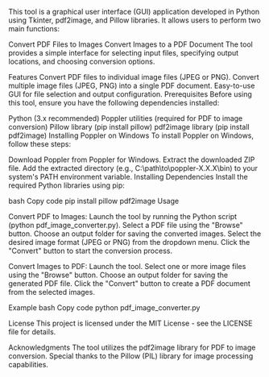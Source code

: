 This tool is a graphical user interface (GUI) application developed in Python using Tkinter, pdf2image, and Pillow libraries. It allows users to perform two main functions:

Convert PDF Files to Images
Convert Images to a PDF Document
The tool provides a simple interface for selecting input files, specifying output locations, and choosing conversion options.

Features
Convert PDF files to individual image files (JPEG or PNG).
Convert multiple image files (JPEG, PNG) into a single PDF document.
Easy-to-use GUI for file selection and output configuration.
Prerequisites
Before using this tool, ensure you have the following dependencies installed:

Python (3.x recommended)
Poppler utilities (required for PDF to image conversion)
Pillow library (pip install pillow)
pdf2image library (pip install pdf2image)
Installing Poppler on Windows
To install Poppler on Windows, follow these steps:

Download Poppler from Poppler for Windows.
Extract the downloaded ZIP file.
Add the extracted directory (e.g., C:\path\to\poppler-X.X.X\bin) to your system's PATH environment variable.
Installing Dependencies
Install the required Python libraries using pip:

bash
Copy code
pip install pillow pdf2image
Usage

Convert PDF to Images:
Launch the tool by running the Python script (python pdf_image_converter.py).
Select a PDF file using the "Browse" button.
Choose an output folder for saving the converted images.
Select the desired image format (JPEG or PNG) from the dropdown menu.
Click the "Convert" button to start the conversion process.

Convert Images to PDF:
Launch the tool.
Select one or more image files using the "Browse" button.
Choose an output folder for saving the generated PDF file.
Click the "Convert" button to create a PDF document from the selected images.

Example
bash
Copy code
python pdf_image_converter.py

License
This project is licensed under the MIT License - see the LICENSE file for details.

Acknowledgments
The tool utilizes the pdf2image library for PDF to image conversion.
Special thanks to the Pillow (PIL) library for image processing capabilities.
